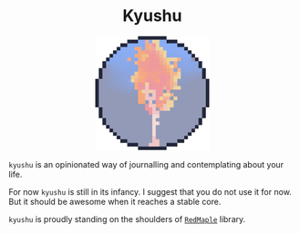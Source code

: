 <h1 align="center">
Kyushu
</h1>

<p align="center">
<img width="200" src="./assets/kyushu.png" alt="a picture of a Kyushu Maple in the style of a pixel art">
</p>

<!-- cargo-rdme start -->

`kyushu` is an opinionated way of journalling and contemplating about your life.

For now `kyushu` is still in its infancy. I suggest that you do not use it for now.
But it should be awesome when it reaches a  stable core.

`kyushu` is proudly standing on the shoulders of [`RedMaple`](https://crates.io/crates/redmaple) library.

<!-- cargo-rdme end -->
